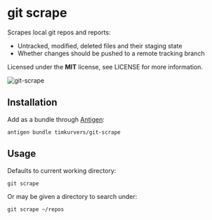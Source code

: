 # git scrape

Scrapes local git repos and reports:

- Untracked, modified, deleted files and their staging state
- Whether changes should be pushed to a remote tracking branch

Licensed under the **MIT** license, see LICENSE for more information.

![git-scrape](http://office.moonsphere.net/git-scrape.png)

## Installation

Add as a bundle through [Antigen]:

```shell
antigen bundle timkurvers/git-scrape
```

## Usage

Defaults to current working directory:

```shell
git scrape
```

Or may be given a directory to search under:

```shell
git scrape ~/repos
```

[Antigen]: https://github.com/zsh-users/antigen

